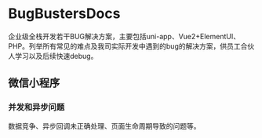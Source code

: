 # BugBustersDocs
企业级全栈开发若干BUG解决方案，主要包括uni-app、Vue2+ElementUI、PHP。列举所有常见的难点及我司实际开发中遇到的bug的解决方案，供员工合伙人学习以及后续快速debug。
## 微信小程序
### 并发和异步问题
数据竞争、异步回调未正确处理、页面生命周期导致的问题等。
